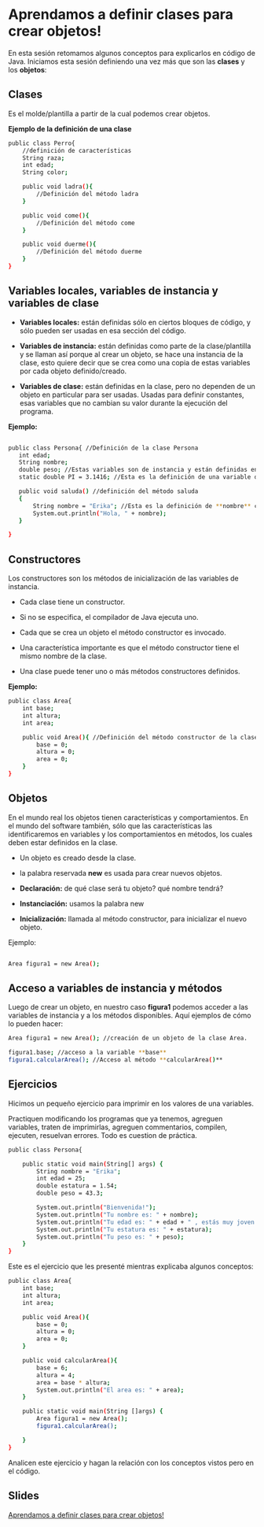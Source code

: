Aprendamos a definir clases para crear objetos!
==

En esta sesión retomamos algunos conceptos para explicarlos en código de Java. Iniciamos esta sesión definiendo una vez más que son las **clases** y los **objetos**:

Clases
--

Es el molde/plantilla a partir de la cual podemos crear objetos.

**Ejemplo de la definición de una clase**


```bash
public class Perro{
    //definición de características
    String raza;
    int edad;
    String color;

    public void ladra(){
        //Definición del método ladra
    }

    public void come(){
        //Definición del método come
    }

    public void duerme(){
        //Definición del método duerme
    }
}
```

Variables locales, variables de instancia y variables de clase
--

* **Variables locales:** están definidas sólo en ciertos bloques de código, y sólo pueden ser usadas en esa sección del código.

* **Variables de instancia:** están definidas como parte de la clase/plantilla y se llaman así porque al crear un objeto, se hace una instancia de la clase, esto quiere decir que se crea como una copia de estas variables por cada objeto definido/creado.

* **Variables de clase:** están definidas en la clase, pero no dependen de un objeto en particular para ser usadas. Usadas para definir constantes, esas variables que no cambian su valor durante la ejecución del programa.

**Ejemplo:**

```bash

public class Persona{ //Definición de la clase Persona
   int edad;
   String nombre;
   double peso; //Estas variables son de instancia y están definidas en la clase, y serán las características de cada objeto creado/instanciado
   static double PI = 3.1416; //Esta es la definición de una variable de clase.

   public void saluda() //definición del método saluda
   {
       String nombre = "Erika"; //Esta es la definición de **nombre** como una variable local, ya que está siendo creada dentro de este método y sólo aquí puedo usarla
       System.out.println("Hola, " + nombre);
   }

}

```

Constructores
--

Los constructores son los métodos de inicialización de las variables de instancia.

* Cada clase tiene un constructor.

* Si no se especifica, el compilador de Java ejecuta uno.

* Cada que se crea un objeto el método constructor es invocado.

* Una característica importante es que el método constructor tiene el mismo nombre de la clase.

* Una clase puede tener uno o más métodos constructores definidos.

**Ejemplo:**

```bash
public class Area{
    int base;
    int altura;
    int area;

    public void Area(){ //Definición del método constructor de la clase Area.
        base = 0;
        altura = 0;
        area = 0;
    }
}

```

Objetos
--

En el mundo real los objetos tienen características y comportamientos. En el mundo del software también, sólo que las características las identificaremos en variables y los comportamientos en métodos, los cuales deben estar definidos en la clase.

* Un objeto es creado desde la clase.

* la palabra reservada **new** es usada para crear nuevos objetos.

* **Declaración:** de qué clase será tu objeto? qué nombre tendrá?

* **Instanciación:** usamos la palabra new

* **Inicialización:** llamada al método constructor, para inicializar el nuevo objeto.

Ejemplo:

```bash

Area figura1 = new Area();
```

Acceso a variables de instancia y métodos
--

Luego de crear un objeto, en nuestro caso **figura1** podemos acceder a las variables de instancia y a los métodos disponibles. Aquí ejemplos de cómo lo pueden hacer:

```bash
Area figura1 = new Area(); //creación de un objeto de la clase Area.

figura1.base; //acceso a la variable **base**
figura1.calcularArea(); //Acceso al método **calcularArea()**

```

Ejercicios
--

Hicimos un pequeño ejercicio para imprimir en los valores de una variables.

Practiquen modificando los programas que ya tenemos, agreguen variables, traten de imprimirlas, agreguen commentarios, compilen, ejecuten, resuelvan errores.
Todo es cuestion de práctica.

```bash
public class Persona{

	public static void main(String[] args) {
		String nombre = "Erika";
		int edad = 25;
		double estatura = 1.54;
		double peso = 43.3;

		System.out.println("Bienvenida!");
		System.out.println("Tu nombre es: " + nombre);
		System.out.println("Tu edad es: " + edad + " , estás muy joven!");
		System.out.println("Tu estatura es: " + estatura);
		System.out.println("Tu peso es: " + peso);
	}
}
```

Este es el ejercicio que les presenté mientras explicaba algunos conceptos:

```bash
public class Area{
	int base;
	int altura;
	int area;

	public void Area(){
		base = 0;
		altura = 0;
		area = 0;
	}

	public void calcularArea(){
		base = 6;
		altura = 4;
		area = base * altura;
		System.out.println("El area es: " + area);
	}

	public static void main(String []args) {
    	Area figura1 = new Area();
    	figura1.calcularArea();

    }
}

```

Analicen este ejercicio y hagan la relación con los conceptos vistos pero en el código.

Slides
--

[Aprendamos a definir clases para crear objetos!](https://www.haikudeck.com/javaficadas-education-presentation-l3u9YwMDPr)